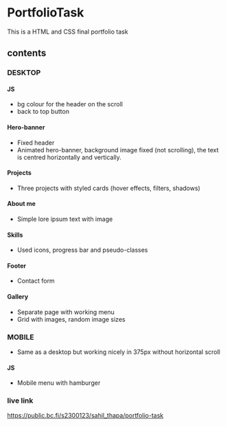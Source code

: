# PortfolioTask
 This is a HTML and CSS final portfolio task
## contents
### DESKTOP

#### JS 

- bg colour for the header on the scroll
- back to top button

#### Hero-banner

- Fixed header 
- Animated hero-banner, background image fixed (not scrolling), the text is centred horizontally and vertically.

#### Projects

- Three projects with styled cards (hover effects, filters, shadows)

#### About me

- Simple lore ipsum text with image

#### Skills 

- Used icons, progress bar and pseudo-classes

#### Footer

- Contact form

#### Gallery

- Separate page with working menu 
- Grid with images, random image sizes

### MOBILE

 

- Same as a desktop but working nicely in 375px without horizontal scroll

#### JS

- Mobile menu with hamburger 

### live link
https://public.bc.fi/s2300123/sahil_thapa/portfolio-task
